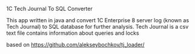 1C Tech Journal To SQL Converter

This app written in java and convert 1C Enterprise 8 server log (known as Tech Journal) to SQL database for further analysis.
Tech Journal is a csv text file contains information about queries and locks

based on https://github.com/alekseybochkov/tj_loader/

